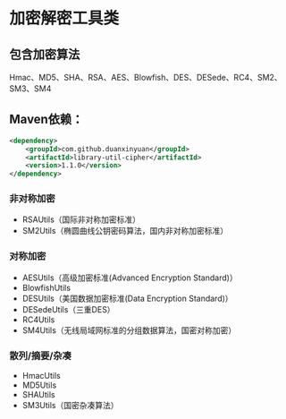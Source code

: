 # 加密解密工具类

## 包含加密算法
Hmac、MD5、SHA、RSA、AES、Blowfish、DES、DESede、RC4、SM2、SM3、SM4

## Maven依赖：
```xml
<dependency>
    <groupId>com.github.duanxinyuan</groupId>
    <artifactId>library-util-cipher</artifactId>
    <version>1.1.0</version>
</dependency>
```

### 非对称加密
* RSAUtils（国际非对称加密标准）
* SM2Utils（椭圆曲线公钥密码算法，国内非对称加密标准）

### 对称加密
* AESUtils（高级加密标准(Advanced Encryption Standard)）
* BlowfishUtils
* DESUtils（美国数据加密标准(Data Encryption Standard)）
* DESedeUtils（三重DES）
* RC4Utils
* SM4Utils（无线局域网标准的分组数据算法，国密对称加密）

### 散列/摘要/杂凑
* HmacUtils
* MD5Utils
* SHAUtils
* SM3Utils（国密杂凑算法）